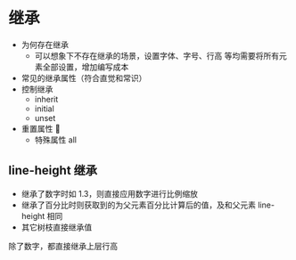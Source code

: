 # 继承

-   为何存在继承
    -   可以想象下不存在继承的场景，设置字体、字号、行高 等均需要将所有元素全部设置，增加编写成本
-   常见的继承属性（符合直觉和常识）
-   控制继承
    -   inherit
    -   initial
    -   unset
-   重置属性 🧐
    -   特殊属性 all

## line-height 继承

-   继承了数字时如 1.3，则直接应用数字进行比例缩放
-   继承了百分比时则获取到的为父元素百分比计算后的值，及和父元素 line-height 相同
-   其它树枝直接继承值

除了数字，都直接继承上层行高
